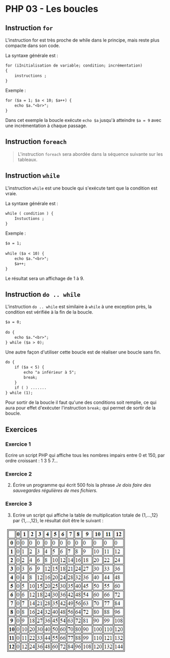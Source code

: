 # PHP 03 - Les boucles

## Instruction `for`

L'instruction for est très proche de while dans le principe, mais reste plus compacte dans son code. 

La syntaxe générale est : 

	for (iInitialisation de variable; condition; incrémentation) 
	{ 
	    instructions ; 
	} 

Exemple : 

	for ($a = 1; $a < 10; $a++) { 
	    echo $a."<br>"; 
	} 

Dans cet exemple la boucle exécute `echo $a` jusqu'à atteindre `$a = 9` avec une incrémentation à chaque passage. 
 
## Instruction `foreach`

> L'instruction `foreach` sera abordée dans la séquence suivante sur les tableaux. 

## Instruction `while` 

L'instruction `while` est une boucle qui s'exécute tant que la condition est vraie.

La syntaxe générale est : 
	
	while ( condition ) { 
    	Instuctions ; 
	} 

Exemple : 

	$a = 1; 

	while ($a < 10) { 
    	echo $a."<br>";  
    	$a++; 
	} 

Le résultat sera un affichage de 1 à 9. 

## Instruction `do .. while` 

L'instruction `do .. while` est similaire à `while` à une exception près, la condition est vérifiée à la fin de la boucle.

	$a = 0; 

	do { 
	    echo $a."<br>";  
	} while ($a > 0); 

Une autre façon d'utiliser cette boucle est de réaliser une boucle sans fin. 

	do { 
	    if ($a < 5) { 
	        echo "a inférieur à 5"; 
	        break; 
	    } 
	    if ( ) ....... 
	} while (1); 

Pour sortir de la boucle il faut qu'une des conditions soit remplie, ce qui aura pour effet d'exécuter l'instruction `break;` qui permet de sortir de la boucle. 

## Exercices

### Exercice 1

Ecrire un script PHP qui affiche tous les nombres impairs entre 0 et 150, par ordre croissant : 1 3 5 7...

### Exercice 2

2. Écrire un programme qui écrit 500 fois la phrase _Je dois faire des sauvegardes régulières de mes fichiers._

### Exercice 3

3. Ecrire un script qui affiche la table de multiplication totale de {1,...,12} par {1,...,12}, le résultat doit être le suivant :

![images/php_03_exercice3.jpg](images/php_03_exercice3.jpg "images/php_03_exercice3.jpg")